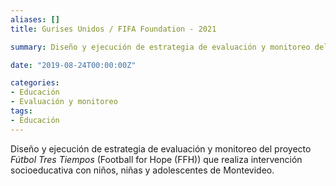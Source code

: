 ```yaml
---
aliases: []
title: Gurises Unidos / FIFA Foundation - 2021

summary: Diseño y ejecución de estrategia de evaluación y monitoreo del proyecto _Fútbol Tres Tiempos_ (Football for Hope (FFH)) que realiza intervención socioeducativa con niños, niñas y adolescentes de Montevideo. 

date: "2019-08-24T00:00:00Z"

categories:
- Educación
- Evaluación y monitoreo
tags:
- Educación
---
```


Diseño y ejecución de estrategia de evaluación y monitoreo del proyecto _Fútbol Tres Tiempos_ (Football for Hope (FFH)) que realiza intervención socioeducativa con niños, niñas y adolescentes de Montevideo. 
